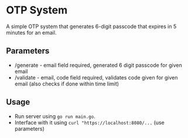 # OTP System
A simple OTP system that generates 6-digit passcode that expires in 5 minutes for an email.

## Parameters
 - /generate - email field required, generated 6 digit passcode for given email
 - /validate - email, code field required, validates code given for given email (also checks if done within time limit)

## Usage
 - Run server using ```go run main.go```.
 - Interface with it using ```curl "https://localhost:8080/...``` (use parameters)